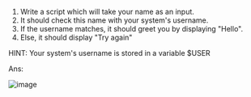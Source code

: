 1) Write a script which will take your name as an input.
2) It should check this name with your system's username.
3) If the username matches, it should greet you by displaying "Hello".
4) Else, it should display "Try again"

HINT: Your system's username is stored in a variable $USER 

Ans:


![image](https://github.com/Sharath15eUR/NAREESHUD/assets/93960137/47cf90a2-d9b1-458a-84d4-33f5c31b70df)
